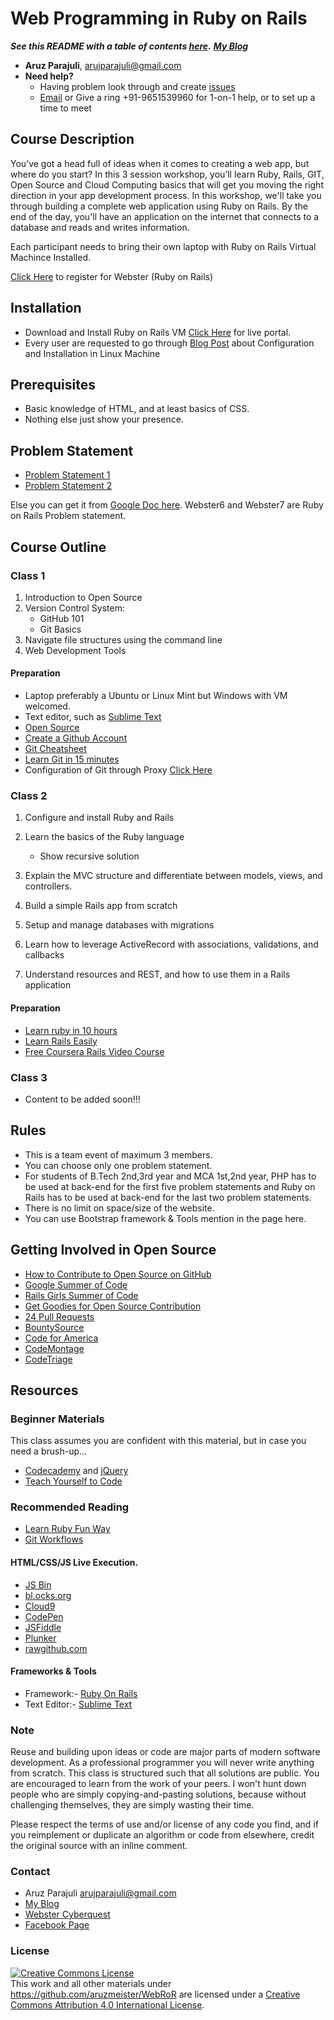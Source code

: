 # Web Programming in Ruby on Rails

***See this README with a table of contents [here](http://documentup.com/aruzmeister/webror).***
***[My Blog](https://aruzmeister.github.io)***

* **Aruz Parajuli**, [arujparajuli@gmail.com](mailto:arujparajuli@gmail.com)
* **Need help?**
   * Having problem look through and create [issues](https://github.com/aruzmeister/webror/issues)
   * [Email](mailto:arujparajuli@gmail.com) or Give a ring +91-9651539960 for 1-on-1 help, or to set up a time to meet

## Course Description

You’ve got a head full of ideas when it comes to creating a web app, but where do you start? In this 3 session workshop, you’ll learn Ruby, Rails, GIT, Open Source and Cloud Computing basics that will get you moving the right direction in your app development process. In this workshop, we'll take you through building a complete web application using Ruby on Rails. By the end of the day, you'll have an application on the internet that connects to a database and reads and writes information.

Each participant needs to bring their own laptop with Ruby on Rails Virtual Machince Installed. 

[Click Here](https://docs.google.com/forms/d/1JW7dYQJLu6hLBv-GjH8pA9OL3JGTEpY1VkFXF2IBtSw/viewform) to register for Webster (Ruby on Rails)

## Installation 
* Download and Install Ruby on Rails VM [Click Here](http://172.31.100.144/) for live portal.
* Every user are requested to go through [Blog Post](http://aruzmeister.github.io/2014/09/19/setup-ruby-on-rails-box/) about Configuration and Installation in Linux Machine  

## Prerequisites


* Basic knowledge of HTML, and at least basics of CSS.
* Nothing else just show your presence.


## Problem Statement

* [Problem Statement 1](https://github.com/aruzmeister/webror/blob/master/RubyonRails1.pdf?raw=true) 
* [Problem Statement 2](https://github.com/aruzmeister/webror/blob/master/RubyonRails2.pdf?raw=true)

Else you can get it from [Google Doc here](https://docs.google.com/viewer?a=v&pid=forums&srcid=MDEzODM2MTE4MjA4OTM4OTIzMjkBMTQ4MDI0MDUzNjg1OTUyNzAwOTEBWTdfYjYyS3c5Y2NKATAuMQEBdjI).
Webster6 and Webster7 are Ruby on Rails Problem statement.


## Course Outline

### Class 1

1. Introduction to Open Source
1. Version Control System:
    * GitHub 101
    * Git Basics
1. Navigate file structures using the command line
1. Web Development Tools


#### Preparation

* Laptop preferably a Ubuntu or Linux Mint but Windows with VM welcomed.
* Text editor, such as [Sublime Text](http://www.sublimetext.com/)
* [Open Source](http://opensource.com/resources/what-open-source)
* [Create a Github Account](https://github.com/)
* [Git Cheatsheet](https://education.github.com/git-cheat-sheet-education.pdf)
* [Learn Git in 15 minutes](http://try.github.io/)
* Configuration of Git through Proxy [Click Here](http://aruzmeister.github.io/2014/09/19/setup-ruby-on-rails-box/)

### Class 2

1. Configure and install Ruby and Rails
1. Learn the basics of the Ruby language
    * Show recursive solution
1. Explain the MVC structure and differentiate between models, views, and controllers.
1. Build a simple Rails app from scratch

1. Setup and manage databases with migrations
1. Learn how to leverage ActiveRecord with associations, validations, and callbacks
1. Understand resources and REST, and how to use them in a Rails application
    

#### Preparation

* [Learn ruby in 10 hours](http://www.codecademy.com/en/tracks/ruby) 
* [Learn Rails Easily](http://www.railstutorial.org/book/_single-page)
* [Free Coursera Rails Video Course](https://www.coursera.org/course/webapplications)

### Class 3

* Content to be added soon!!!

## Rules

* This is a team event of maximum 3 members.
* You can choose only one problem statement.
* For students of B.Tech 2nd,3rd year and MCA 1st,2nd year, PHP has to be used at back-end for the first five problem statements and Ruby on Rails has to be used at back-end for the last two problem statements.
* There is no limit on space/size of the website.
* You can use Bootstrap framework & Tools mention in the page here.


## Getting Involved in Open Source

* [How to Contribute to Open Source on GitHub](https://guides.github.com/activities/contributing-to-open-source/index.html)
* [Google Summer of Code](https://developers.google.com/open-source/soc/)
* [Rails Girls Summer of Code](http://railsgirlssummerofcode.org/)
* [Get Goodies for Open Source Contribution](http://www.lookingforpullrequests.com/)
* [24 Pull Requests](http://24pullrequests.com/)
* [BountySource](https://www.bountysource.com/)
* [Code for America](http://www.codeforamerica.org/)
* [CodeMontage](https://www.codemontage.com/)
* [CodeTriage](http://www.codetriage.com/)




## Resources


### Beginner Materials

This class assumes you are confident with this material, but in case you need a brush-up...

* [Codecademy](http://www.codecademy.com/tracks/javascript) and [jQuery](http://www.codecademy.com/tracks/jquery)
* [Teach Yourself to Code](http://teachyourselftocode.com/javascript)

### Recommended Reading

* [Learn Ruby Fun Way](http://www.rubyinside.com/media/poignant-guide.pdf)
* [Git Workflows](https://www.atlassian.com/git/tutorials/comparing-workflows/centralized-workflow)


#### HTML/CSS/JS Live Execution.

* [JS Bin](http://jsbin.com/)
* [bl.ocks.org](http://bl.ocks.org/)
* [Cloud9](https://c9.io/)
* [CodePen](http://codepen.io/pen/)
* [JSFiddle](http://jsfiddle.net/)
* [Plunker](http://plnkr.co/)
* [rawgithub.com](http://rawgithub.com/)

#### Frameworks & Tools

* Framework:- [Ruby On Rails](http://rubyonrails.org/)
* Text Editor:- [Sublime Text](http://www.sublimetext.com/)


### Note

Reuse and building upon ideas or code are major parts of modern software development.  As a professional programmer you will never write anything from scratch.  This class is structured such that all solutions are public.  You are encouraged to learn from the work of your peers.  I won't hunt down people who are simply copying-and-pasting solutions, because without challenging themselves, they  are simply wasting their time.

Please respect the terms of use and/or license of any code you find, and if you reimplement or duplicate an algorithm or code from elsewhere, credit the original source with an inline comment.

### Contact

* Aruz Parajuli [arujparajuli@gmail.com](mailto:arujparajuli@gmail.com)
* [My Blog](aruzmeister.github.io)
* [Webster Cyberquest](webster.cyberquest2k14@gmail.com) 
* [Facebook Page](https://www.facebook.com/cyberquest.avishkar)


### License

<a rel="license" href="http://creativecommons.org/licenses/by/4.0/"><img alt="Creative Commons License" style="border-width:0" src="https://i.creativecommons.org/l/by/4.0/88x31.png" /></a><br />This <span xmlns:dct="http://purl.org/dc/terms/" href="http://purl.org/dc/dcmitype/Text" rel="dct:type">work</span> and all other materials under https://github.com/aruzmeister/WebRoR are licensed under a <a rel="license" href="http://creativecommons.org/licenses/by/4.0/">Creative Commons Attribution 4.0 International License</a>.
